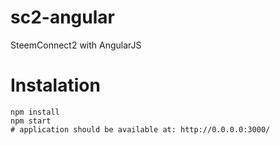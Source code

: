 # sc2-angular
SteemConnect2 with AngularJS

# Instalation

    npm install
    npm start
    # application should be available at: http://0.0.0.0:3000/
